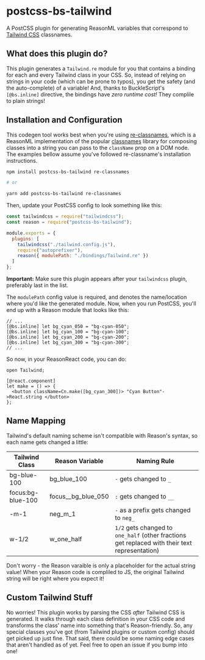 # postcss-bs-tailwind

A PostCSS plugin for generating ReasonML variables that correspond to [Tailwind CSS](https://tailwindcss.com/) classnames.

## What does this plugin do?

This plugin generates a `Tailwind.re` module for you that contains a binding for each and every Tailwind class in your CSS. So, instead of relying on strings in your code (which can be prone to typos), you get the safety (and the auto-complete) of a variable! And, thanks to BuckleScript's `[@bs.inline]` directive, the bindings have _zero runtime cost!_ They complile to plain strings!

## Installation and Configuration

This codegen tool works best when you're using [re-classnames](https://github.com/MinimaHQ/re-classnames), which is a ReasonML implementation of the popular [classnames](https://github.com/JedWatson/classnames) library for composing classes into a string you can pass to the `className` prop on a DOM node. The examples bellow assume you've followed re-classname's installation instructions.

```bash
npm install postcss-bs-tailwind re-classnames

# or

yarn add postcss-bs-tailwind re-classnames
```

Then, update your PostCSS config to look something like this:

```js
const tailwindcss = require("tailwindcss");
const reason = require("postcss-bs-tailwind");

module.exports = {
  plugins: [
    tailwindcss("./tailwind.config.js"),
    require("autoprefixer"),
    reason({ modulePath: "./bindings/Tailwind.re" })
  ]
};
```

**Important:** Make sure this plugin appears after your `tailwindcss` plugin, preferably last in the list.

The `modulePath` config value is required, and denotes the name/location where you'd like the generated module. Now, when you run PostCSS, you'll end up with a Reason module that looks like this:

```reason
// ...
[@bs.inline] let bg_cyan_050 = "bg-cyan-050";
[@bs.inline] let bg_cyan_100 = "bg-cyan-100";
[@bs.inline] let bg_cyan_200 = "bg-cyan-200";
[@bs.inline] let bg_cyan_300 = "bg-cyan-300";
// ...
```

So now, in your ReasonReact code, you can do:

```reason
open Tailwind;

[@react.component]
let make = () => {
  <button className=Cn.make([bg_cyan_300])> "Cyan Button"->React.string </button>
};
```

## Name Mapping

Tailwind's default naming scheme isn't compatible with Reason's syntax, so each name gets changed a little:

| Tailwind Class    | Reason Variable      | Naming Rule                                                                                    |
| ----------------- | -------------------- | ---------------------------------------------------------------------------------------------- |
| bg-blue-100       | bg_blue_100          | `-` gets changed to `_`                                                                        |
| focus:bg-blue-100 | focus\_\_bg_blue_050 | `:` gets changed to `__`                                                                       |
| -m-1              | neg_m_1              | `-` as a prefix gets changed to `neg_`                                                         |
| w-1/2             | w_one_half           | `1/2` gets changed to `one_half` (other fractions get replaced with their text representation) |

Don't worry - the Reason varaible is only a placeholder for the actual string value! When your Reason code is compliled to JS, the original Tailwind string will be right where you expect it!

## Custom Tailwind Stuff

No worries! This plugin works by parsing the CSS _after_ Tailwind CSS is generated. It walks through each class definition in your CSS code and transforms the class' name into something that's Reason-friendly. So, any special classes you've got (from Tailwind plugins or custom config) should get picked up just fine. That said, there could be some naming edge cases that aren't handled as of yet. Feel free to open an issue if you bump into one!

